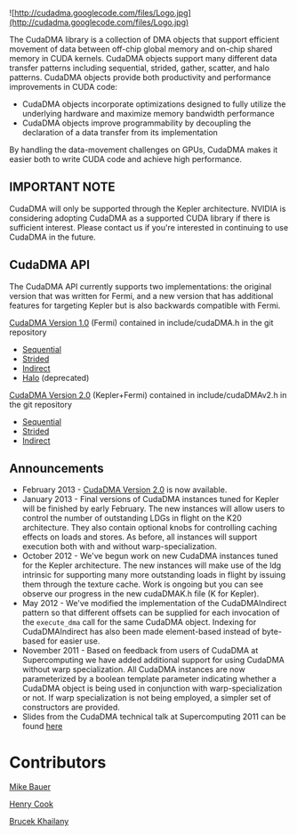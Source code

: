 ![http://cudadma.googlecode.com/files/Logo.jpg](http://cudadma.googlecode.com/files/Logo.jpg)

The CudaDMA library is a collection of DMA objects that support efficient movement of data between off-chip global memory and on-chip shared memory in CUDA kernels.  CudaDMA objects support many different data transfer patterns including sequential, strided, gather, scatter, and halo patterns.  CudaDMA objects provide both productivity and performance improvements in CUDA code:

  * CudaDMA objects incorporate optimizations designed to fully utilize the underlying hardware and maximize memory bandwidth performance
  * CudaDMA objects improve programmability by decoupling the declaration of a data transfer from its implementation

By handling the data-movement challenges on GPUs, CudaDMA makes it easier both to write CUDA code and achieve high performance.

## IMPORTANT NOTE ##
CudaDMA will only be supported through the Kepler architecture.  NVIDIA is considering adopting CudaDMA as a supported CUDA library if there is sufficient interest.  Please contact us if you're interested in continuing to use CudaDMA in the future.

## CudaDMA API ##

The CudaDMA API currently supports two implementations: the original version that was written for Fermi, and a new version that has additional features for targeting Kepler but is also backwards compatible with Fermi.

[CudaDMA Version 1.0](http://code.google.com/p/cudadma/wiki/ProgrammingModel) (Fermi) contained in include/cudaDMA.h in the git repository
  * [Sequential](http://code.google.com/p/cudadma/wiki/CudaDMASequential)
  * [Strided](http://code.google.com/p/cudadma/wiki/CudaDMAStrided)
  * [Indirect](http://code.google.com/p/cudadma/wiki/CudaDMAIndirect)
  * [Halo](http://code.google.com/p/cudadma/wiki/CudaDMAHalo) (deprecated)

[CudaDMA Version 2.0](http://code.google.com/p/cudadma/wiki/CudaDMAv2) (Kepler+Fermi) contained in include/cudaDMAv2.h in the git repository
  * [Sequential](http://code.google.com/p/cudadma/wiki/CudaDMASequentialv2)
  * [Strided](http://code.google.com/p/cudadma/wiki/CudaDMAStridedv2)
  * [Indirect](http://code.google.com/p/cudadma/wiki/CudaDMAIndirectv2)


## Announcements ##
  * February 2013 - [CudaDMA Version 2.0](http://code.google.com/p/cudadma/wiki/CudaDMAv2) is now available.
  * January 2013 - Final versions of CudaDMA instances tuned for Kepler will be finished by early February.  The new instances will allow users to control the number of outstanding LDGs in flight on the K20 architecture.  They also contain optional knobs for controlling caching effects on loads and stores.  As before, all instances will support execution both with and without warp-specialization.
  * October 2012 - We've begun work on new CudaDMA instances tuned for the Kepler architecture.  The new instances will make use of the ldg intrinsic for supporting many more outstanding loads in flight by issuing them through the texture cache.  Work is ongoing but you can see observe our progress in the new cudaDMAK.h file (K for Kepler).
  * May 2012 - We've modified the implementation of the CudaDMAIndirect pattern so that different offsets can be supplied for each invocation of the `execute_dma` call for the same CudaDMA object.  Indexing for CudaDMAIndirect has also been made element-based instead of byte-based for easier use.
  * November 2011 - Based on feedback from users of CudaDMA at Supercomputing we have added additional support for using CudaDMA without warp specialization.  All CudaDMA instances are now parameterized by a boolean template parameter indicating whether a CudaDMA object is being used in conjunction with warp-specialization or not.  If warp specialization is not being employed, a simpler set of constructors are provided.
  * Slides from the CudaDMA technical talk at Supercomputing 2011 can be found [here](http://cudadma.googlecode.com/files/Supercomputing2011.pdf)

# Contributors #
[Mike Bauer](http://cs.stanford.edu/~mebauer)

[Henry Cook](http://www.eecs.berkeley.edu/~hcook/)

[Brucek Khailany](http://research.nvidia.com/users/brucek-khailany)